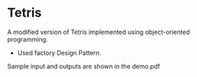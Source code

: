 # Tetris
A modified version of Tetris implemented using object-oriented programming.
- Used factory Design Pattern.

Sample input and outputs are shown in the demo.pdf

